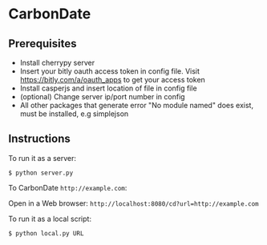 # CarbonDate

## Prerequisites

* Install cherrypy server
* Insert your bitly oauth access token in config file. Visit https://bitly.com/a/oauth_apps to get your access token
* Install casperjs and insert location of file in config file
* (optional) Change server ip/port number in config
* All other packages that generate error "No module named" does exist, must be installed, e.g simplejson

## Instructions

To run it as a server:

```
$ python server.py
```
To CarbonDate `http://example.com`:

Open in a Web browser: `http://localhost:8080/cd?url=http://example.com`

To run it as a local script:

```
$ python local.py URL
```
